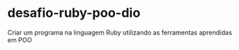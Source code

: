 # desafio-ruby-poo-dio
Criar um programa na linguagem Ruby utilizando as ferramentas aprendidas em POO
